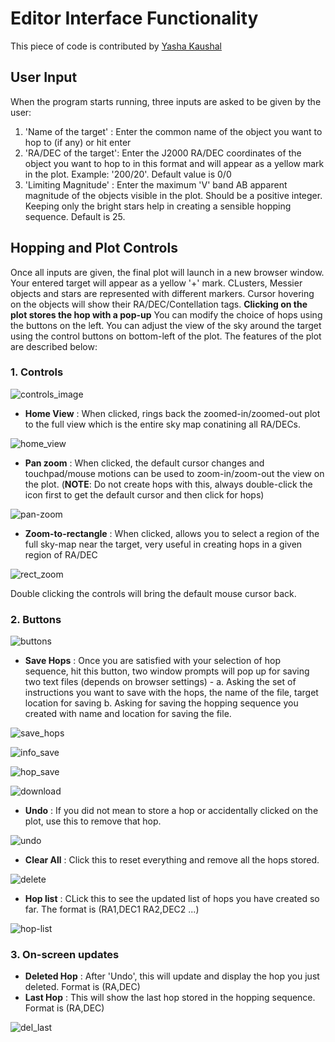 # Editor Interface Functionality

This piece of code is contributed by [Yasha Kaushal](https://github.com/yashakaushal)
## User Input 

When the program starts running, three inputs are asked to be given by the user:
1. 'Name of the target' : Enter the common name of the object you want to hop to (if any) or hit enter 
2. 'RA/DEC of the target': Enter the J2000 RA/DEC coordinates of the object you want to hop to in this format and will appear as a yellow mark in the plot. Example: '200/20'. Default value is 0/0
3. 'Limiting Magnitude' : Enter the maximum 'V' band AB apparent magnitude of the objects visible in the plot. Should be a positive integer. Keeping only the bright stars help in creating a sensible hopping sequence. Default is 25.

## Hopping and Plot Controls

Once all inputs are given, the final plot will launch in a new browser window. Your entered target will appear as a yellow '+' mark. CLusters, Messier objects and stars are represented with different markers. Cursor hovering on the objects will show their RA/DEC/Contellation tags. **Clicking on the plot stores the hop with a pop-up** You can modify the choice of hops using the buttons on the left. You can adjust the view of the sky around the target using the control buttons on bottom-left of the plot.
The features of the plot are described below:

### 1. Controls
![controls_image](controls.png)

* **Home View** : When clicked, rings back the zoomed-in/zoomed-out plot to the full view which is the entire sky map conatining all RA/DECs. 

![home_view](home-view.png)

* **Pan zoom** : When clicked, the default cursor changes and touchpad/mouse motions can be used to zoom-in/zoom-out the view on the plot. (**NOTE**: Do not create hops with this, always double-click the icon first to get the default cursor and then click for hops) 

![pan-zoom](after_rect-zoom.png)

* **Zoom-to-rectangle** : When clicked, allows you to select a region of the full sky-map near the target, very useful in creating hops in a given region of RA/DEC

![rect_zoom](rect-selection.png)

Double clicking the controls will bring the default mouse cursor back.

### 2. Buttons
![buttons](buttons.png)

* **Save Hops** : Once you are satisfied with your selection of hop sequence, hit this button, two window prompts will pop up for saving two text files (depends on browser settings) - a. Asking the set of instructions you want to save with the hops, the name of the file, target location for saving  b. Asking for saving the hopping sequence you created with name and location for saving the file.

![save_hops](hop-details-prompt.png)

![info_save](hop-info-save.png)

![hop_save](hop-list-save.png)

![download](downloaded-prompt.png)

* **Undo** : If you did not mean to store a hop or accidentally clicked on the plot, use this to remove that hop.

![undo](deleted-hop-prompt.png)

* **Clear All** : Click this to reset everything and remove all the hops stored. 

![delete](clear-all-prompt.png)

* **Hop list** : CLick this to see the updated list of hops you have created so far. The format is (RA1,DEC1 RA2,DEC2 ...)

![hop-list](hop-list-button.png)

### 3. On-screen updates
* **Deleted Hop** : After 'Undo', this will update and display the hop you just deleted. Format is (RA,DEC)
* **Last Hop** : This will show the last hop stored in the hopping sequence. Format is (RA,DEC)

![del_last](del-last-button.png)


